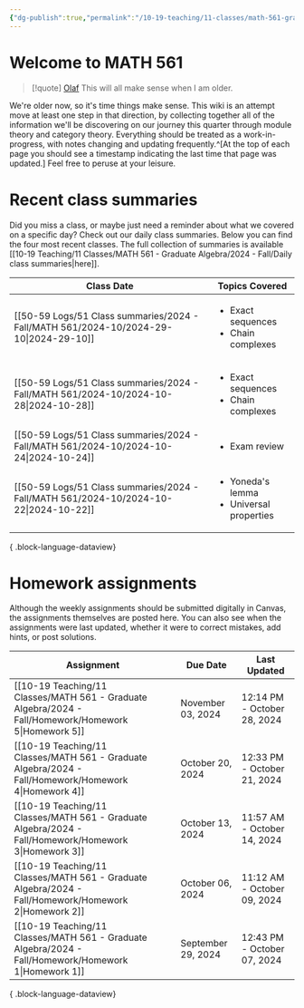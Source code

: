 ```yaml
---
{"dg-publish":true,"permalink":"/10-19-teaching/11-classes/math-561-graduate-algebra/2024-fall/math-561-home/","updated":"2024-09-30T19:46:19-07:00"}
---
```


# Welcome to MATH 561

> [!quote] [Olaf](https://en.wikipedia.org/wiki/Olaf_(Frozen))
> This will all make sense when I am older.

We're older now, so it's time things make sense. This wiki is an attempt move at least one step in that direction, by collecting together all of the information we'll be discovering on our journey this quarter through module theory and category theory. Everything should be treated as a work-in-progress, with notes changing and updating frequently.^[At the top of each page you should see a timestamp indicating the last time that page was updated.] Feel free to peruse at your leisure.

# Recent class summaries

Did you miss a class, or maybe just need a reminder about what we covered on a specific day? Check out our daily class summaries. Below you can find the four most recent classes. The full collection of summaries is available [[10-19 Teaching/11 Classes/MATH 561 - Graduate Algebra/2024 - Fall/Daily class summaries\|here]].

| Class Date                                                                               | Topics Covered                                                |
| ---------------------------------------------------------------------------------------- | ------------------------------------------------------------- |
| [[50-59 Logs/51 Class summaries/2024 - Fall/MATH 561/2024-10/2024-29-10\|2024-29-10]] | <ul><li>Exact sequences</li><li>Chain complexes</li></ul>     |
| [[50-59 Logs/51 Class summaries/2024 - Fall/MATH 561/2024-10/2024-10-28\|2024-10-28]] | <ul><li>Exact sequences</li><li>Chain complexes</li></ul>     |
| [[50-59 Logs/51 Class summaries/2024 - Fall/MATH 561/2024-10/2024-10-24\|2024-10-24]] | <ul><li>Exam review</li></ul>                                 |
| [[50-59 Logs/51 Class summaries/2024 - Fall/MATH 561/2024-10/2024-10-22\|2024-10-22]] | <ul><li>Yoneda's lemma</li><li>Universal properties</li></ul> |

{ .block-language-dataview}

# Homework assignments

Although the weekly assignments should be submitted digitally in Canvas, the assignments themselves are posted here. You can also see when the assignments were last updated, whether it were to correct mistakes, add hints, or post solutions.

| Assignment                                                                                               | Due Date           | Last Updated                |
| -------------------------------------------------------------------------------------------------------- | ------------------ | --------------------------- |
| [[10-19 Teaching/11 Classes/MATH 561 - Graduate Algebra/2024 - Fall/Homework/Homework 5\|Homework 5]] | November 03, 2024  | 12:14 PM - October 28, 2024 |
| [[10-19 Teaching/11 Classes/MATH 561 - Graduate Algebra/2024 - Fall/Homework/Homework 4\|Homework 4]] | October 20, 2024   | 12:33 PM - October 21, 2024 |
| [[10-19 Teaching/11 Classes/MATH 561 - Graduate Algebra/2024 - Fall/Homework/Homework 3\|Homework 3]] | October 13, 2024   | 11:57 AM - October 14, 2024 |
| [[10-19 Teaching/11 Classes/MATH 561 - Graduate Algebra/2024 - Fall/Homework/Homework 2\|Homework 2]] | October 06, 2024   | 11:12 AM - October 09, 2024 |
| [[10-19 Teaching/11 Classes/MATH 561 - Graduate Algebra/2024 - Fall/Homework/Homework 1\|Homework 1]] | September 29, 2024 | 12:43 PM - October 07, 2024 |

{ .block-language-dataview}
